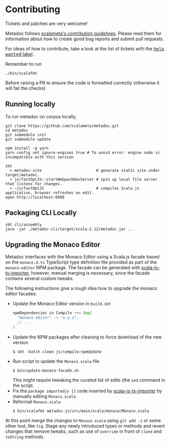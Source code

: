 # Contributing

Tickets and patches are very welcome!

Metadoc follows [scalameta's contribution guidelines]. Please read them for
information about how to create good bug reports and submit pull requests.

For ideas of how to contribute, take a look at the list of tickets with the
[<kbd>help wanted</kbd> label][help-wanted].

 [help-wanted]: https://github.com/scalameta/metadoc/issues?q=is%3Aissue+is%3Aopen+label%3A%22help+wanted%22
 [scalameta's contribution guidelines]: https://github.com/scalameta/scalameta/blob/master/CONTRIBUTING.md

Remember to run

```
./bin/scalafmt
```

Before raising a PR to ensure the code is formatted correctly (otherwise it will fail the checks)

## Running locally

To run metadoc on corpus locally,

```
git clone https://github.com/scalameta/metadoc.git
cd metadoc
git submodule init
git submodule update

npm install -g yarn
yarn config set ignore-engines true # To avoid error: engine node is incompatible with this version

sbt
  > metadoc-site                        # generate static site under target/metadoc.
  > js/fastOptJS::startWebpackDevServer # spin up local file server that listens for changes.
  > ~js/fastOptJS                       # compiles Scala.js application, browser refreshes on edit.
open http://localhost:8080
```

## Packaging CLI Locally

```
sbt cli/assembly
java -jar ./metadoc-cli/target/scala-2.12/metadoc.jar ...
```

## Upgrading the Monaco Editor

Metadoc interfaces with the Monaco Editor using a Scala.js facade based on the
`monaco.d.ts` TypeScript type definition file provided as part of the
`monaco-editor` NPM package. The facade can be generated with
[scala-js-ts-importer], however, manual merging is necessary, since the facade
contains several custom tweaks.

The following instructions give a rough idea how to upgrade the monaco editor
facades:

 - Update the Monaco Editor version in `build.sbt`
   ```scala
   npmDependencies in Compile ++= Seq(
     "monaco-editor" -> "x.y.z",
     // ...
   )
   ```
 - Update the NPM packages after cleaning to force download of the new version
   ```
   $ sbt -batch clean js/compile:npmUpdate
   ```
 - Run script to update the `Monaco.scala` file
   ```
   $ bin/update-monaco-facade.sh
   ```
   This might require tweaking the curated list of edits (the `sed` command in
   the script.
 - Fix the `package importedjs {}` code inserted by [scala-js-ts-importer] by
   manually editing `Monaco.scala`
 - Reformat `Monaco.scala`
   ```
   $ bin/scalafmt metadoc-js/src/main/scala/monaco/Monaco.scala
   ```

At this point merge the changes to `Monaco.scala` using `git add -i` or some
other tool, like `tig`. Stage any newly introduced types or methods and revert
changes that remove tweaks, such as use of `override` in front of `clone` and
`toString` methods.

 [scala-js-ts-importer]: https://github.com/sjrd/scala-js-ts-importer
